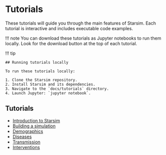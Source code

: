 # Tutorials

These tutorials will guide you through the main features of Starsim. Each tutorial is interactive and includes executable code examples.

!!! note
    You can download these tutorials as Jupyter notebooks to run them locally. Look for the download button at the top of each tutorial.


!!! tip

    ## Running tutorials locally

    To run these tutorials locally:

    1. Clone the Starsim repository.
    2. Install Starsim and its dependencies.
    3. Navigate to the `docs/tutorials` directory.
    4. Launch Jupyter: `jupyter notebook`.


## Tutorials

- [Introduction to Starsim](tutorials/tut_intro.ipynb)
- [Building a simulation](tutorials/tut_buildsim.ipynb)
- [Demographics](tutorials/tut_demographics.ipynb)
- [Diseases](tutorials/tut_diseases.ipynb)
- [Transmission](tutorials/tut_transmission.ipynb)
- [Interventions](tutorials/tut_interventions.ipynb)